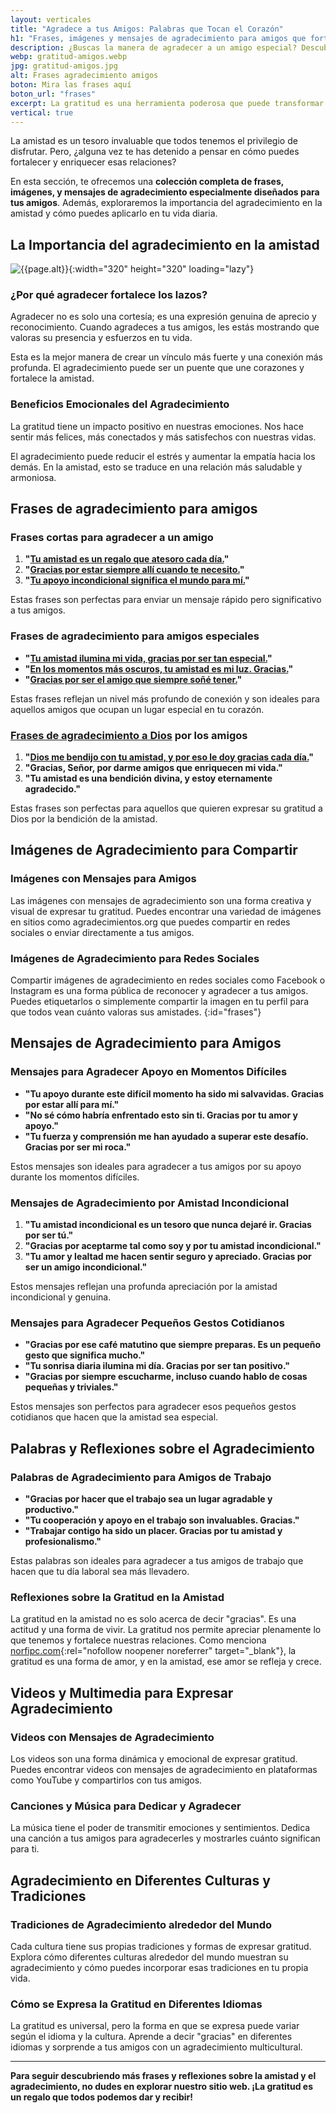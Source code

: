```yaml
---
layout: verticales
title: "Agradece a tus Amigos: Palabras que Tocan el Corazón"
h1: "Frases, imágenes y mensajes de agradecimiento para amigos que fortalecerán tus lazos"
description: ¿Buscas la manera de agradecer a un amigo especial? Descubre frases que tocan el alma. ¡Haz clic y emociona a tus amigos!
webp: gratitud-amigos.webp
jpg: gratitud-amigos.jpg
alt: Frases agradecimiento amigos
boton: Mira las frases aquí
boton_url: "frases"
excerpt: La gratitud es una herramienta poderosa que puede transformar tus amistades y llevarlas a un nivel más profundo.
vertical: true
---
```

La amistad es un tesoro invaluable que todos tenemos el privilegio de disfrutar. Pero, ¿alguna vez te has detenido a pensar en cómo puedes fortalecer y enriquecer esas relaciones?

En esta sección, te ofrecemos una **colección completa de frases, imágenes, y mensajes de agradecimiento especialmente diseñados para tus amigos**. Además, exploraremos la importancia del agradecimiento en la amistad y cómo puedes aplicarlo en tu vida diaria.

## La Importancia del agradecimiento en la amistad

![{{page.alt}}]({{site.baseurl}}/img/{{page.webp}} "Palabras de agradecimiento amigos"){:width="320" height="320" loading="lazy"}

### ¿Por qué agradecer fortalece los lazos?

Agradecer no es solo una cortesía; es una expresión genuina de aprecio y reconocimiento. Cuando agradeces a tus amigos, les estás mostrando que valoras su presencia y esfuerzos en tu vida.

Esta es la mejor manera de crear un vínculo más fuerte y una conexión más profunda. El agradecimiento puede ser un puente que une corazones y fortalece la amistad.

### Beneficios Emocionales del Agradecimiento

La gratitud tiene un impacto positivo en nuestras emociones. Nos hace sentir más felices, más conectados y más satisfechos con nuestras vidas.

El agradecimiento puede reducir el estrés y aumentar la empatía hacia los demás. En la amistad, esto se traduce en una relación más saludable y armoniosa.

## Frases de agradecimiento para amigos

### Frases cortas para agradecer a un amigo

1. **"[Tu amistad es un regalo que atesoro cada día.]({{'frases-agradecimiento-amigos/tu-amistad-es-un-regalo-que-atesoro-cada-dia'|relative_url}})"**
2. **"[Gracias por estar siempre allí cuando te necesito.]({{'frases-agradecimiento-amigos/gracias-por-estar-cuando-te-necesito'|relative_url}})"**
3. **"[Tu apoyo incondicional significa el mundo para mí.]({{'frases-agradecimiento-amigos/tu-apoyo-incondicional-significa-el-mundo-para-mi'|relative_url}})"**

Estas frases son perfectas para enviar un mensaje rápido pero significativo a tus amigos.

### Frases de agradecimiento para amigos especiales

- **"[Tu amistad ilumina mi vida, gracias por ser tan especial.]({{'frases-agradecimiento-amigos/tu-amistad-ilumina-mi-vida'|relative_url}})"**
- **"[En los momentos más oscuros, tu amistad es mi luz. Gracias.]({{'frases-agradecimiento-amigos/en-los-momentos-mas-oscuros-tu-amistad-es-luz'|relative_url}})"**
- **"[Gracias por ser el amigo que siempre soñé tener.]({{'frases-agradecimiento-amigos/gracias-por-ser-el-amigo-que-siempre-sone-tener'|relative_url}})"**

Estas frases reflejan un nivel más profundo de conexión y son ideales para aquellos amigos que ocupan un lugar especial en tu corazón.

### [Frases de agradecimiento a Dios]({{'frases-agradecimiento-dios'|relative_url}} "Gratitud Dios") por los amigos

1. **"[Dios me bendijo con tu amistad, y por eso le doy gracias cada día.]({{'frases-agradecimiento-amigos/dios-me-bendijo-con-tu-amistad'|relative_url}})"**
2. **"Gracias, Señor, por darme amigos que enriquecen mi vida."**
3. **"Tu amistad es una bendición divina, y estoy eternamente agradecido."**

Estas frases son perfectas para aquellos que quieren expresar su gratitud a Dios por la bendición de la amistad.

## Imágenes de Agradecimiento para Compartir

### Imágenes con Mensajes para Amigos

Las imágenes con mensajes de agradecimiento son una forma creativa y visual de expresar tu gratitud. Puedes encontrar una variedad de imágenes en sitios como agradecimientos.org que puedes compartir en redes sociales o enviar directamente a tus amigos.

### Imágenes de Agradecimiento para Redes Sociales

Compartir imágenes de agradecimiento en redes sociales como Facebook o Instagram es una forma pública de reconocer y agradecer a tus amigos. Puedes etiquetarlos o simplemente compartir la imagen en tu perfil para que todos vean cuánto valoras sus amistades.
{:id="frases"}

## Mensajes de Agradecimiento para Amigos

### Mensajes para Agradecer Apoyo en Momentos Difíciles

- **"Tu apoyo durante este difícil momento ha sido mi salvavidas. Gracias por estar allí para mí."**
- **"No sé cómo habría enfrentado esto sin ti. Gracias por tu amor y apoyo."**
- **"Tu fuerza y ​​comprensión me han ayudado a superar este desafío. Gracias por ser mi roca."**

Estos mensajes son ideales para agradecer a tus amigos por su apoyo durante los momentos difíciles.

### Mensajes de Agradecimiento por Amistad Incondicional

1. **"Tu amistad incondicional es un tesoro que nunca dejaré ir. Gracias por ser tú."**
2. **"Gracias por aceptarme tal como soy y por tu amistad incondicional."**
3. **"Tu amor y lealtad me hacen sentir seguro y apreciado. Gracias por ser un amigo incondicional."**

Estos mensajes reflejan una profunda apreciación por la amistad incondicional y genuina.

### Mensajes para Agradecer Pequeños Gestos Cotidianos

- **"Gracias por ese café matutino que siempre preparas. Es un pequeño gesto que significa mucho."**
- **"Tu sonrisa diaria ilumina mi día. Gracias por ser tan positivo."**
- **"Gracias por siempre escucharme, incluso cuando hablo de cosas pequeñas y triviales."**

Estos mensajes son perfectos para agradecer esos pequeños gestos cotidianos que hacen que la amistad sea especial.

## Palabras y Reflexiones sobre el Agradecimiento

### Palabras de Agradecimiento para Amigos de Trabajo

- **"Gracias por hacer que el trabajo sea un lugar agradable y productivo."**
- **"Tu cooperación y apoyo en el trabajo son invaluables. Gracias."**
- **"Trabajar contigo ha sido un placer. Gracias por tu amistad y profesionalismo."**

Estas palabras son ideales para agradecer a tus amigos de trabajo que hacen que tu día laboral sea más llevadero.

### Reflexiones sobre la Gratitud en la Amistad

La gratitud en la amistad no es solo acerca de decir "gracias". Es una actitud y una forma de vivir. La gratitud nos permite apreciar plenamente lo que tenemos y fortalece nuestras relaciones. Como menciona [norfipc.com](https://norfipc.com/amor/mensajes-para-corresponder-agradecer-buena-amistad.php){:rel="nofollow noopener noreferrer" target="_blank"}, la gratitud es una forma de amor, y en la amistad, ese amor se refleja y crece.

## Videos y Multimedia para Expresar Agradecimiento

### Videos con Mensajes de Agradecimiento

Los videos son una forma dinámica y emocional de expresar gratitud. Puedes encontrar videos con mensajes de agradecimiento en plataformas como YouTube y compartirlos con tus amigos.

### Canciones y Música para Dedicar y Agradecer

La música tiene el poder de transmitir emociones y sentimientos. Dedica una canción a tus amigos para agradecerles y mostrarles cuánto significan para ti.

## Agradecimiento en Diferentes Culturas y Tradiciones

### Tradiciones de Agradecimiento alrededor del Mundo

Cada cultura tiene sus propias tradiciones y formas de expresar gratitud. Explora cómo diferentes culturas alrededor del mundo muestran su agradecimiento y cómo puedes incorporar esas tradiciones en tu propia vida.

### Cómo se Expresa la Gratitud en Diferentes Idiomas

La gratitud es universal, pero la forma en que se expresa puede variar según el idioma y la cultura. Aprende a decir "gracias" en diferentes idiomas y sorprende a tus amigos con un agradecimiento multicultural.

---

**Para seguir descubriendo más frases y reflexiones sobre la amistad y el agradecimiento, no dudes en explorar nuestro sitio web. ¡La gratitud es un regalo que todos podemos dar y recibir!**
